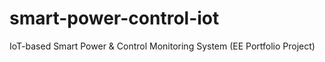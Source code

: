 # smart-power-control-iot
IoT-based Smart Power &amp; Control Monitoring System (EE Portfolio Project)
